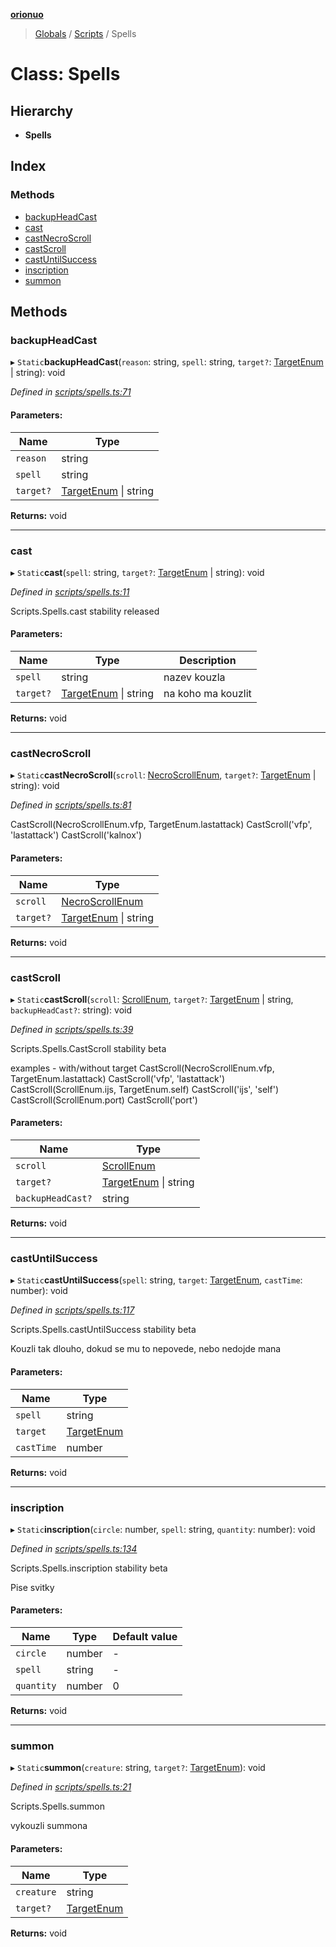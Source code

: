 **[orionuo](../README.md)**

> [Globals](../globals.md) / [Scripts](../modules/scripts.md) / Spells

# Class: Spells

## Hierarchy

* **Spells**

## Index

### Methods

* [backupHeadCast](scripts.spells.md#backupheadcast)
* [cast](scripts.spells.md#cast)
* [castNecroScroll](scripts.spells.md#castnecroscroll)
* [castScroll](scripts.spells.md#castscroll)
* [castUntilSuccess](scripts.spells.md#castuntilsuccess)
* [inscription](scripts.spells.md#inscription)
* [summon](scripts.spells.md#summon)

## Methods

### backupHeadCast

▸ `Static`**backupHeadCast**(`reason`: string, `spell`: string, `target?`: [TargetEnum](../enums/targetenum.md) \| string): void

*Defined in [scripts/spells.ts:71](https://github.com/msviha/orionuo/blob/2ad0399/src/scripts/spells.ts#L71)*

#### Parameters:

Name | Type |
------ | ------ |
`reason` | string |
`spell` | string |
`target?` | [TargetEnum](../enums/targetenum.md) \| string |

**Returns:** void

___

### cast

▸ `Static`**cast**(`spell`: string, `target?`: [TargetEnum](../enums/targetenum.md) \| string): void

*Defined in [scripts/spells.ts:11](https://github.com/msviha/orionuo/blob/2ad0399/src/scripts/spells.ts#L11)*

Scripts.Spells.cast
stability released

#### Parameters:

Name | Type | Description |
------ | ------ | ------ |
`spell` | string | nazev kouzla |
`target?` | [TargetEnum](../enums/targetenum.md) \| string | na koho ma kouzlit  |

**Returns:** void

___

### castNecroScroll

▸ `Static`**castNecroScroll**(`scroll`: [NecroScrollEnum](../enums/necroscrollenum.md), `target?`: [TargetEnum](../enums/targetenum.md) \| string): void

*Defined in [scripts/spells.ts:81](https://github.com/msviha/orionuo/blob/2ad0399/src/scripts/spells.ts#L81)*

CastScroll(NecroScrollEnum.vfp, TargetEnum.lastattack)
CastScroll('vfp', 'lastattack')
CastScroll('kalnox')

#### Parameters:

Name | Type |
------ | ------ |
`scroll` | [NecroScrollEnum](../enums/necroscrollenum.md) |
`target?` | [TargetEnum](../enums/targetenum.md) \| string |

**Returns:** void

___

### castScroll

▸ `Static`**castScroll**(`scroll`: [ScrollEnum](../enums/scrollenum.md), `target?`: [TargetEnum](../enums/targetenum.md) \| string, `backupHeadCast?`: string): void

*Defined in [scripts/spells.ts:39](https://github.com/msviha/orionuo/blob/2ad0399/src/scripts/spells.ts#L39)*

Scripts.Spells.CastScroll
stability beta

examples - with/without target
CastScroll(NecroScrollEnum.vfp, TargetEnum.lastattack)
CastScroll('vfp', 'lastattack')
CastScroll(ScrollEnum.ijs, TargetEnum.self)
CastScroll('ijs', 'self')
CastScroll(ScrollEnum.port)
CastScroll('port')

#### Parameters:

Name | Type |
------ | ------ |
`scroll` | [ScrollEnum](../enums/scrollenum.md) |
`target?` | [TargetEnum](../enums/targetenum.md) \| string |
`backupHeadCast?` | string |

**Returns:** void

___

### castUntilSuccess

▸ `Static`**castUntilSuccess**(`spell`: string, `target`: [TargetEnum](../enums/targetenum.md), `castTime`: number): void

*Defined in [scripts/spells.ts:117](https://github.com/msviha/orionuo/blob/2ad0399/src/scripts/spells.ts#L117)*

Scripts.Spells.castUntilSuccess
stability beta

Kouzli tak dlouho, dokud se mu to nepovede, nebo nedojde mana

#### Parameters:

Name | Type |
------ | ------ |
`spell` | string |
`target` | [TargetEnum](../enums/targetenum.md) |
`castTime` | number |

**Returns:** void

___

### inscription

▸ `Static`**inscription**(`circle`: number, `spell`: string, `quantity`: number): void

*Defined in [scripts/spells.ts:134](https://github.com/msviha/orionuo/blob/2ad0399/src/scripts/spells.ts#L134)*

Scripts.Spells.inscription
stability beta

Pise svitky

#### Parameters:

Name | Type | Default value |
------ | ------ | ------ |
`circle` | number | - |
`spell` | string | - |
`quantity` | number | 0 |

**Returns:** void

___

### summon

▸ `Static`**summon**(`creature`: string, `target?`: [TargetEnum](../enums/targetenum.md)): void

*Defined in [scripts/spells.ts:21](https://github.com/msviha/orionuo/blob/2ad0399/src/scripts/spells.ts#L21)*

Scripts.Spells.summon

vykouzli summona

#### Parameters:

Name | Type |
------ | ------ |
`creature` | string |
`target?` | [TargetEnum](../enums/targetenum.md) |

**Returns:** void
